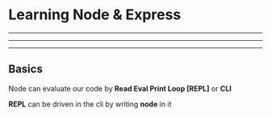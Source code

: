 # Learning Node & Express
---
---
---

## Basics

Node can evaluate our code by **Read Eval Print Loop [REPL]** or **CLI**

**REPL** can be driven in the cli by writing **node** in it

